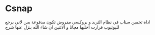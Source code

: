 # Csnap

اداة تخمين سناب في نظام الثريد و بروكسي مفروض تكون مدفوعة
بس لاني برجع لليوتيوب قرارت اخليها مجانا و الاثنين ان شاء الله بنزل عنها شرح 
